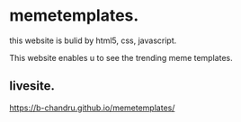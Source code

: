 # memetemplates. 
this website is bulid by html5, css, javascript.

This website enables u to see the trending meme templates.

## livesite. 
https://b-chandru.github.io/memetemplates/
